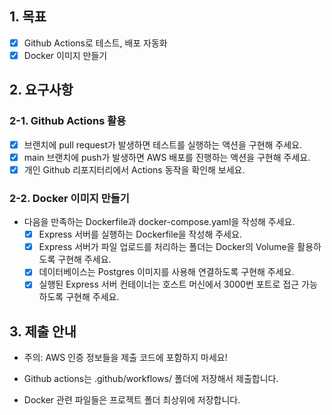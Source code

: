 ## 1. 목표

   - [x] Github Actions로 테스트, 배포 자동화
   - [x] Docker 이미지 만들기

## 2. 요구사항
### 2-1. Github Actions 활용
  - [x] 브랜치에 pull request가 발생하면 테스트를 실행하는 액션을 구현해 주세요.
  - [x] main 브랜치에 push가 발생하면 AWS 배포를 진행하는 액션을 구현해 주세요.
  - [x] 개인 Github 리포지터리에서 Actions 동작을 확인해 보세요.

### 2-2. Docker 이미지 만들기

- 다음을 만족하는 Dockerfile과 docker-compose.yaml을 작성해 주세요.
  - [x] Express 서버를 실행하는 Dockerfile을 작성해 주세요.
  - [x] Express 서버가 파일 업로드를 처리하는 폴더는 Docker의 Volume을 활용하도록 구현해 주세요.
  - [x] 데이터베이스는 Postgres 이미지를 사용해 연결하도록 구현해 주세요.
  - [x] 실행된 Express 서버 컨테이너는 호스트 머신에서 3000번 포트로 접근 가능하도록 구현해 주세요.

## 3. 제출 안내

   - 주의: AWS 인증 정보들을 제출 코드에 포함하지 마세요!

   - Github actions는 .github/workflows/ 폴더에 저장해서 제출합니다.
   - Docker 관련 파일들은 프로젝트 폴더 최상위에 저장합니다.

